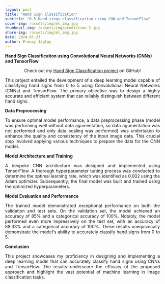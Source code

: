```yaml
---
layout: post
title: "Hand Sign Classification"
subtitle: "0-5 hand sings classification using CNN and TensorFlow"
cover-img: /assets/img/ml_img.jpg
thumbnail-img: /assets/img/prediction_5.jpg
share-img: /assets/img/ml_img.jpg
date: 2024-05-23
author: Pranay Jagtap
---
```



**Hand Sign Classification using Convolutional Neural Networks (CNNs) and TensorFlow**

<p align="center">
  Check out my <a href="https://github.com/PranayJagtap06/ML_Projects/tree/main/Hand_Signs_Classification">Hand Sign Classification project</a> on GitHub!
</p>

<!-- <p align="center">
  <img src="assets/img/prediction_5.jpg" width=300 alt="5 Hand Sign Prediction">
</p> -->

<p style="text-align: justify;">
  This project entailed the development of a deep learning model capable of classifying hand signs from 0 to 5 using Convolutional Neural Networks (CNNs) and 
  TensorFlow. The primary objective was to design a highly accurate and efficient system that can reliably distinguish between different hand signs.
</p>

**Data Preprocessing**

<p style="text-align: justify;">
  To ensure optimal model performance, a data preprocessing phase (model was performing well without data agumentation, so data agumentation was not performed 
  and only data scaling was performed) was undertaken to enhance the quality and consistency of the input image data. This crucial step involved applying various 
  techniques to prepare the data for the CNN model.
</p>

**Model Architecture and Training**

<p style="text-align: justify;">
  A bespoke CNN architecture was designed and implemented using TensorFlow. A thorough hyperparameter tuning process was conducted to determine the optimal learning 
  rate, which was identified as 0.002 using the Adam optimizer. Subsequently, the final model was built and trained using the optimized hyperparameters.
</p>

**Model Evaluation and Performance**

<p style="text-align: justify;">
  The trained model demonstrated exceptional performance on both the validation and test sets. On the validation set, the model achieved an accuracy of 85% and a 
  categorical accuracy of 100%. Notably, the model performed even more impressively on the test set, with an accuracy of 88.33% and a categorical accuracy of 100%. 
  These results unequivocally demonstrate the model's ability to accurately classify hand signs from 0 to 5.
</p>

**Conclusion**

<p style="text-align: justify;">
  This project showcases my proficiency in designing and implementing a deep learning model that can accurately classify hand signs using CNNs and TensorFlow. The 
  results underscore the efficacy of the proposed approach and highlight the vast potential of machine learning in image classification tasks.
</p>
